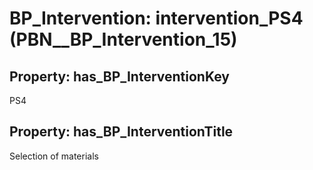 # BP_Intervention: __intervention_PS4__ (PBN__BP_Intervention_15)

## Property: has_BP_InterventionKey

PS4

## Property: has_BP_InterventionTitle

Selection of materials

